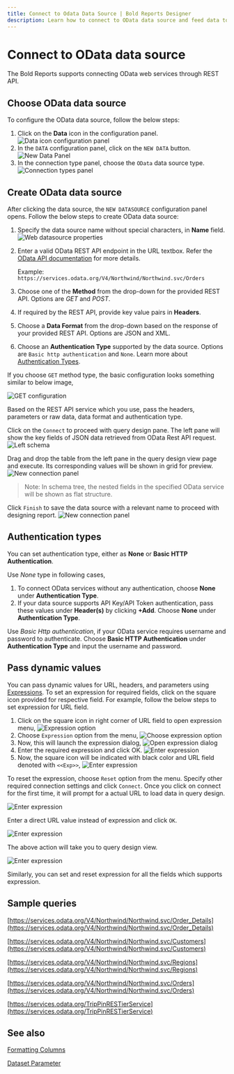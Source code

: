```yaml
---
title: Connect to Odata Data Source | Bold Reports Designer
description: Learn how to connect to OData data source and feed data to your RDL reports using Bold Reports Designer. You can connect with the OData using this REST API interface.
---
```


# Connect to OData data source

The Bold Reports supports connecting OData web services through REST API.

## Choose OData data source

To configure the OData data source, follow the below steps:

1. Click on the **Data** icon in the configuration panel.
   ![Data icon configuration panel](/static/assets/on-premise/images/report-designer/manage-data/data-connectors/data-configuration-panel.png)
2. In the `DATA` configuration panel, click on the `NEW DATA` button.
   ![New Data Panel](/static/assets/on-premise/images/report-designer/manage-data/data-connectors/new-data-button.png)
3. In the connection type panel, choose the `OData` data source type.
   ![Connection types panel](/static/assets/on-premise/images/report-designer/manage-data/odata-data-source/connection-types.png)

## Create OData data source

After clicking the data source, the `NEW DATASOURCE` configuration panel opens. Follow the below steps to create OData data source:

1. Specify the data source name without special characters, in **Name** field.
   ![Web datasource properties](/static/assets/on-premise/images/report-designer/manage-data/odata-data-source/initial.png)
2. Enter a valid OData REST API endpoint in the URL textbox. Refer the [OData API documentation](https://www.odata.org/documentation/) for more details.

   Example: `https://services.odata.org/V4/Northwind/Northwind.svc/Orders`
3. Choose one of the **Method** from the drop-down for the provided REST API. Options are *GET* and *POST*.
4. If required by the REST API, provide key value pairs in **Headers**.
5. Choose a **Data Format** from the drop-down based on the response of your provided REST API. Options are JSON and XML.
6. Choose an **Authentication Type** supported by the data source. Options are `Basic http authentication` and `None`. Learn more about [Authentication Types](/on-premise/report-designer/manage-data/data-connectors/odata-data-source/#authentication-types).

If you choose `GET` method type, the basic configuration looks something similar to below image,

![GET configuration](/static/assets/on-premise/images/report-designer/manage-data/odata-data-source/get-config.png)

Based on the REST API service which you use, pass the headers, parameters or raw data, data format and authentication type.

Click on the `Connect` to proceed with query design pane. The left pane will show the key fields of JSON data retrieved from OData Rest API request.
![Left schema](/static/assets/on-premise/images/report-designer/manage-data/odata-data-source/left-schema.png)

Drag and drop the table from the left pane in the query design view page and execute. Its corresponding values will be shown in grid for preview.
![New connection panel](/static/assets/on-premise/images/report-designer/manage-data/odata-data-source/execute-schema.png)

> Note: In schema tree, the nested fields in the specified OData service will be shown as flat structure.

Click `Finish` to save the data source with a relevant name to proceed with designing report.
![New connection panel](/static/assets/on-premise/images/report-designer/manage-data/odata-data-source/data-list.png)

## Authentication types

You can set authentication type, either as **None** or **Basic HTTP Authentication**.

Use *None* type in following cases,

1. To connect OData services without any authentication, choose **None** under **Authentication Type**.
2. If your data source supports API Key/API Token authentication, pass these values under **Header(s)** by clicking **+Add**. Choose **None** under **Authentication Type**.

Use *Basic Http authentication*, if your OData service requires username and password to authenticate. Choose **Basic HTTP Authentication** under **Authentication Type** and input the username and password.

## Pass dynamic values

You can pass dynamic values for URL, headers, and parameters using [Expressions](/on-premise/report-designer/compose-report/expressions/). To set an expression for required fields, click on the square icon provided for respective field. For example, follow the below steps to set expression for URL field.

1. Click on the square icon in right corner of URL field to open expression menu,
![Expression option](/static/assets/on-premise/images/report-designer/manage-data/web-data-source/url-exp-option.png)
2. Choose `Expression` option from the menu,
![Choose expression option](/static/assets/on-premise/images/report-designer/manage-data/web-data-source/expression-menu.png)
3. Now, this will launch the expression dialog,
![Open expression dialog](/static/assets/on-premise/images/report-designer/manage-data/web-data-source/expression-dialog.png)
4. Enter the required expression and click OK.
![Enter expression](/static/assets/on-premise/images/report-designer/manage-data/odata-data-source/enter-expression.png)
5. Now, the square icon will be indicated with black color and URL field denoted with `<<Exp>>`,
![Enter expression](/static/assets/on-premise/images/report-designer/manage-data/web-data-source/url-set-exp-output.png)

To reset the expression, choose `Reset` option from the menu. Specify other required connection settings and click `Connect`. Once you click on connect for the first time, it will prompt for a actual URL to load data in query design.

![Enter expression](/static/assets/on-premise/images/report-designer/manage-data/web-data-source/url-connection-data.png)

Enter a direct URL value instead of expression and click `OK`.

![Enter expression](/static/assets/on-premise/images/report-designer/manage-data/odata-data-source/enter-prompt-url.png)

The above action will take you to query design view.

![Enter expression](/static/assets/on-premise/images/report-designer/manage-data/odata-data-source/query-view.png)

Similarly, you can set and reset expression for all the fields which supports expression.

## Sample queries

[https://services.odata.org/V4/Northwind/Northwind.svc/Order_Details](https://services.odata.org/V4/Northwind/Northwind.svc/Order_Details)

[https://services.odata.org/V4/Northwind/Northwind.svc/Customers](https://services.odata.org/V4/Northwind/Northwind.svc/Customers)

[https://services.odata.org/V4/Northwind/Northwind.svc/Regions](https://services.odata.org/V4/Northwind/Northwind.svc/Regions)

[https://services.odata.org/V4/Northwind/Northwind.svc/Orders](https://services.odata.org/V4/Northwind/Northwind.svc/Orders)

[https://services.odata.org/TripPinRESTierService](https://services.odata.org/TripPinRESTierService)

## See also

[Formatting Columns](/on-premise/report-designer/transforming-data/formatting-columns/)

[Dataset Parameter](/on-premise/report-designer/transforming-data/link-a-query-parameter-with-a-report-parameter/)